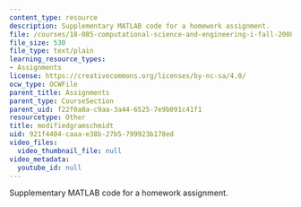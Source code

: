 ```yaml
---
content_type: resource
description: Supplementary MATLAB code for a homework assignment.
file: /courses/18-085-computational-science-and-engineering-i-fall-2008/921f4404caaae38b27b5799923b178ed_modifiedgramschmidt.m
file_size: 530
file_type: text/plain
learning_resource_types:
- Assignments
license: https://creativecommons.org/licenses/by-nc-sa/4.0/
ocw_type: OCWFile
parent_title: Assignments
parent_type: CourseSection
parent_uid: f22f0a8a-c9aa-3a44-6525-7e9b091c41f1
resourcetype: Other
title: modifiedgramschmidt
uid: 921f4404-caaa-e38b-27b5-799923b178ed
video_files:
  video_thumbnail_file: null
video_metadata:
  youtube_id: null
---
```

Supplementary MATLAB code for a homework assignment.